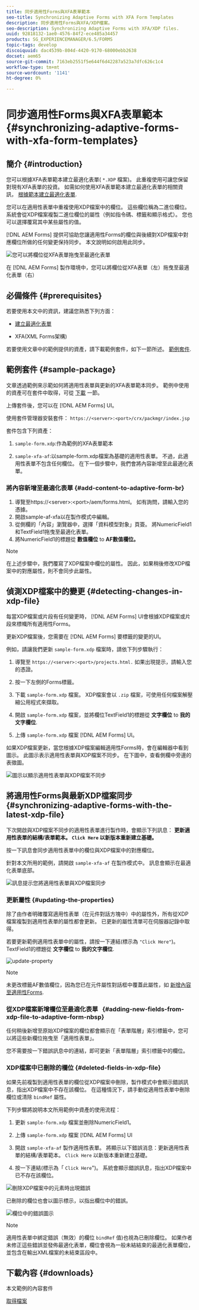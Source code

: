 ```yaml
---
title: 同步適用性Forms與XFA表單範本
seo-title: Synchronizing Adaptive Forms with XFA Form Templates
description: 同步適用性Forms與XFA/XDP檔案。
seo-description: Synchronizing Adaptive Forms with XFA/XDP files.
uuid: 92818132-1ae0-4576-84f2-ece485a34457
products: SG_EXPERIENCEMANAGER/6.5/FORMS
topic-tags: develop
discoiquuid: dac4539b-804d-4420-9170-68000ebb2638
docset: aem65
source-git-commit: 7163eb2551f5e644f6d42287a523a7dfc626c1c4
workflow-type: tm+mt
source-wordcount: '1141'
ht-degree: 0%

---
```



# 同步適用性Forms與XFA表單範本{#synchronizing-adaptive-forms-with-xfa-form-templates}

## 簡介 {#introduction}

您可以根據XFA表單範本建立最適化表單( `*.XDP` 檔案)。 此重複使用可讓您保留對現有XFA表單的投資。 如需如何使用XFA表單範本建立最適化表單的相關資訊， [根據範本建立最適化表單](creating-adaptive-form.md).

您可以在適用性表單中重複使用XDP檔案中的欄位。 這些欄位稱為二進位欄位。 系統會從XDP檔案複製二進位欄位的屬性（例如指令碼、標籤和顯示格式）。 您也可以選擇覆寫其中某些屬性的值。

[!DNL AEM Forms] 提供可協助您讓適用性Forms的欄位與後續對XDP檔案中對應欄位所做的任何變更保持同步。 本文說明如何啟用此同步。

![您可以將欄位從XFA表單拖曳至最適化表單](assets/drag-drop-xfa.gif.gif)

在 [!DNL AEM Forms] 製作環境中，您可以將欄位從XFA表單（左）拖曳至最適化表單（右）

## 必備條件 {#prerequisites}

若要使用本文中的資訊，建議您熟悉下列方面：

* [建立最適化表單](creating-adaptive-form.md)

* XFA(XML Forms架構)

若要使用文章中的範例提供的資產，請下載範例套件，如下一節所述。 [範例套件](synchronizing-adaptive-forms-xfa.md#p-sample-package-p).

## 範例套件 {#sample-package}

文章透過範例來示範如何將適用性表單與更新的XFA表單範本同步。 範例中使用的資產可在套件中取得，可從 [下載](synchronizing-adaptive-forms-xfa.md#p-downloads-p) 一節。

上傳套件後，您可以在 [!DNL AEM Forms] UI。

使用套件管理器安裝套件： `https://<server>:<port>/crx/packmgr/index.jsp`

套件包含下列資產：

1. `sample-form.xdp`:作為範例的XFA表單範本

1. `sample-xfa-af`:以sample-form.xdp檔案為基礎的適用性表單。 不過，此適用性表單不包含任何欄位。 在下一個步驟中，我們會將內容新增至此最適化表單。

### 將內容新增至最適化表單 {#add-content-to-adaptive-form-br}

1. 導覽至https://&lt;server>:&lt;port>/aem/forms.html。 如有詢問，請輸入您的憑據。
1. 開啟sample-af-xfa以在製作模式中編輯。
1. 從側欄的「內容」瀏覽器中，選擇「資料模型對象」頁簽。 將NumericField1和TextField1拖曳至最適化表單。
1. 將NumericField1的標題從 **數值欄位** to **AF數值欄位。**

>[!NOTE]
>
>在上述步驟中，我們覆寫了XDP檔案中欄位的屬性。 因此，如果稍後修改XDP檔案中的對應屬性，則不會同步此屬性。

## 偵測XDP檔案中的變更 {#detecting-changes-in-xdp-file}

每當XDP檔案或片段有任何變更時， [!DNL AEM Forms] UI會根據XDP檔案或片段來標幟所有適用性Forms。

更新XDP檔案後，您需要在 [!DNL AEM Forms] 要標籤的變更的UI。

例如，請讓我們更新 `sample-form.xdp` 檔案時，請依下列步驟執行：

1. 導覽至 `https://<server>:<port>/projects.html.` 如果出現提示，請輸入您的憑證。
1. 按一下左側的Forms標籤。
1. 下載 `sample-form.xdp` 檔案。 XDP檔案會以 `.zip` 檔案，可使用任何檔案解壓縮公用程式來擷取。

1. 開啟 `sample-form.xdp` 檔案，並將欄位TextField1的標題從 **文字欄位** to **我的文字欄位**.

1. 上傳 `sample-form.xdp` 檔案 [!DNL AEM Forms] UI。

如果XDP檔案更新，當您根據XDP檔案編輯適用性Forms時，會在編輯器中看到圖示。 此圖示表示適用性表單與XDP檔案不同步。 在下圖中，查看側欄中旁邊的表徵圖。

![圖示以顯示適用性表單與XDP檔案不同步](assets/sync-af-xfa.png)

## 將適用性Forms與最新XDP檔案同步 {#synchronizing-adaptive-forms-with-the-latest-xdp-file}

下次開啟與XDP檔案不同步的適用性表單進行製作時，會顯示下列訊息： **更新適用性表單的結構/表單範本。 `Click Here` 以新版本重新建立基礎。**

按一下訊息會同步適用性表單中的欄位與XDP檔案中的對應欄位。

針對本文所用的範例，請開啟 `sample-xfa-af` 在製作模式中。 訊息會顯示在最適化表單底部。

![訊息提示您將適用性表單與XDP檔案同步](assets/sync-af-xfa-1.png)

### 更新屬性 {#updating-the-properties}

除了由作者明確覆寫適用性表單（在元件對話方塊中）中的屬性外，所有從XDP檔案複製到適用性表單的屬性都會更新。 已更新的屬性清單可在伺服器記錄中取得。

若要更新範例適用性表單中的屬性，請按一下連結(標示為 `"Click Here"`)。 TextField1的標題從 **文字欄位** to **我的文字欄位**.

![update-property](assets/update-property.png)

>[!NOTE]
>
>未更改標籤AF數值欄位，因為您已在元件屬性對話框中覆蓋此屬性，如 [新增內容至適用性Forms](synchronizing-adaptive-forms-xfa.md#p-add-content-to-adaptive-form-br-p).

### 從XDP檔案新增欄位至最適化表單   {#adding-new-fields-from-xdp-file-to-adaptive-form-nbsp}

任何稍後新增至原始XDP檔案的欄位都會顯示在「表單階層」索引標籤中，您可以將這些新欄位拖曳至「適用性表單」。

您不需要按一下錯誤訊息中的連結，即可更新「表單階層」索引標籤中的欄位。

### XDP檔案中已刪除的欄位 {#deleted-fields-in-xdp-file}

如果先前複製到適用性表單的欄位從XDP檔案中刪除，製作模式中會顯示錯誤訊息，指出XDP檔案中不存在該欄位。 在這種情況下，請手動從適用性表單中刪除欄位或清除 `bindRef` 屬性。

下列步驟將說明本文所用範例中資產的使用流程：

1. 更新 `sample-form.xdp` 檔案並刪除NumericField1。
1. 上傳 `sample-form.xdp` 檔案 [!DNL AEM Forms] UI
1. 開啟 `sample-xfa-af` 製作適用性表單。 將顯示以下錯誤消息：更新適用性表單的結構/表單範本。 `Click Here` 以新版本重新建立基礎。

1. 按一下連結(標示為「 `Click Here`&quot;)。 系統會顯示錯誤訊息，指出XDP檔案中已不存在該欄位。

![刪除XDP檔案中的元素時出現錯誤](assets/no-element-xdp.png)

已刪除的欄位也會以圖示標示，以指出欄位中的錯誤。

![欄位中的錯誤圖示](assets/error-field.png)

>[!NOTE]
>
>適用性表單中綁定錯誤（無效）的欄位 `bindRef` 值)也視為已刪除欄位。 如果作者未修正這些錯誤並發佈最適化表單，欄位會視為一般未結結束的最適化表單欄位，並包含在輸出XML檔案的未結束區段中。

## 下載內容 {#downloads}

本文範例的內容套件

[取得檔案](assets/sample-xfa-af-sync-1.0.zip)
